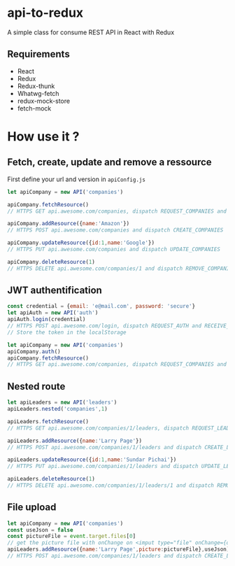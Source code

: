 # api-to-redux
A simple class for consume REST API in React with Redux

## Requirements
- React
- Redux
- Redux-thunk
- Whatwg-fetch
- redux-mock-store
- fetch-mock

# How use it ?
## Fetch, create, update and remove a ressource

First define your url and version in `apiConfig.js`

```javascript
let apiCompany = new API('companies')

apiCompany.fetchResource()
// HTTPS GET api.awesome.com/companies, dispatch REQUEST_COMPANIES and RECEIVE_COMPANIES

apiCompany.addResource({name:'Amazon'})
// HTTPS POST api.awesome.com/companies and dispatch CREATE_COMPANIES

apiCompany.updateResource({id:1,name:'Google'})
// HTTPS PUT api.awesome.com/companies and dispatch UPDATE_COMPANIES

apiCompany.deleteResource(1)
// HTTPS DELETE api.awesome.com/companies/1 and dispatch REMOVE_COMPANIES
```

## JWT authentification
```javascript
const credential = {email: 'e@mail.com', password: 'secure'}
let apiAuth = new API('auth')
apiAuth.login(credential)
// HTTPS POST api.awesome.com/login, dispatch REQUEST_AUTH and RECEIVE_AUTH
// Store the token in the localStorage

let apiCompany = new API('companies')
apiCompany.auth()
apiCompany.fetchResource()
// HTTPS GET api.awesome.com/companies, dispatch REQUEST_COMPANIES and RECEIVE_COMPANIES
```

## Nested route
```javascript
let apiLeaders = new API('leaders')
apiLeaders.nested('companies',1)

apiLeaders.fetchResource()
// HTTPS GET api.awesome.com/companies/1/leaders, dispatch REQUEST_LEADERS and RECEIVE_LEADERS

apiLeaders.addResource({name:'Larry Page'})
// HTTPS POST api.awesome.com/companies/1/leaders and dispatch CREATE_LEADERS

apiLeaders.updateResource({id:1,name:'Sundar Pichai'})
// HTTPS PUT api.awesome.com/companies/1/leaders and dispatch UPDATE_LEADERS

apiLeaders.deleteResource(1)
// HTTPS DELETE api.awesome.com/companies/1/leaders/1 and dispatch REMOVE_LEADERS
```

## File upload
```javascript
let apiCompany = new API('companies')
const useJson = false
const pictureFile = event.target.files[0]
// get the picture file with onChange on <imput type="file" onChange={onChangeFile} >
apiLeaders.addResource({name:'Larry Page',picture:pictureFile},useJson)
// HTTPS POST api.awesome.com/companies/1/leaders and dispatch CREATE_LEADERS
```
